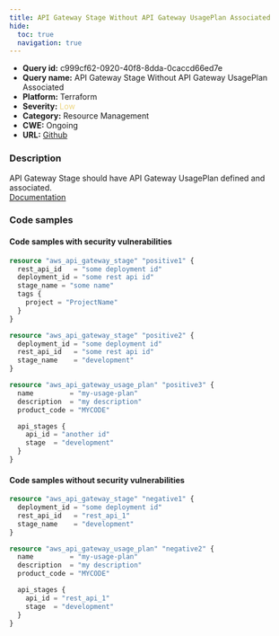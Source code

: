 ```yaml
---
title: API Gateway Stage Without API Gateway UsagePlan Associated
hide:
  toc: true
  navigation: true
---
```


-   **Query id:** c999cf62-0920-40f8-8dda-0caccd66ed7e
-   **Query name:** API Gateway Stage Without API Gateway UsagePlan Associated
-   **Platform:** Terraform
-   **Severity:** <span style="color:#edd57e">Low</span>
-   **Category:** Resource Management
-   **CWE:** Ongoing
-   **URL:** [Github](https://github.com/DataDog/kics/tree/master/assets/queries/terraform/aws/api_gateway_stage_without_api_gateway_usage_plan_associated)

### Description
API Gateway Stage should have API Gateway UsagePlan defined and associated.<br>
[Documentation](https://registry.terraform.io/providers/hashicorp/aws/latest/docs/resources/api_gateway_stage)

### Code samples
#### Code samples with security vulnerabilities
```tf title="Positive test num. 1 - tf file" hl_lines="1 10"
resource "aws_api_gateway_stage" "positive1" {
  rest_api_id   = "some deployment id"
  deployment_id = "some rest api id"
  stage_name = "some name"
  tags {
    project = "ProjectName"
  }
}

resource "aws_api_gateway_stage" "positive2" {
  deployment_id = "some deployment id"
  rest_api_id   = "some rest api id"
  stage_name    = "development"
}

resource "aws_api_gateway_usage_plan" "positive3" {
  name         = "my-usage-plan"
  description  = "my description"
  product_code = "MYCODE"

  api_stages {
    api_id = "another id"
    stage  = "development"
  }
}

```


#### Code samples without security vulnerabilities
```tf title="Negative test num. 1 - tf file"
resource "aws_api_gateway_stage" "negative1" {
  deployment_id = "some deployment id"
  rest_api_id   = "rest_api_1"
  stage_name    = "development"
}

resource "aws_api_gateway_usage_plan" "negative2" {
  name         = "my-usage-plan"
  description  = "my description"
  product_code = "MYCODE"

  api_stages {
    api_id = "rest_api_1"
    stage  = "development"
  }
}

```
